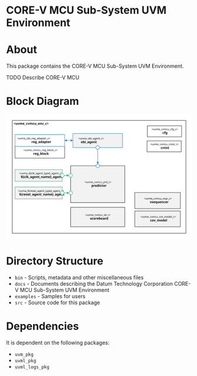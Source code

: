 # CORE-V MCU Sub-System UVM Environment


# About
This package contains the CORE-V MCU Sub-System UVM Environment.

TODO Describe CORE-V MCU


# Block Diagram
![alt text](./docs/env_block_diagram.svg "CORE-V MCU Sub-System UVM Environment Block Diagram")

# Directory Structure
* `bin` - Scripts, metadata and other miscellaneous files
* `docs` - Documents describing the Datum Technology Corporation CORE-V MCU Sub-System UVM Environment
* `examples` - Samples for users
* `src` - Source code for this package


# Dependencies
It is dependent on the following packages:

* `uvm_pkg`
* `uvml_pkg`
* `uvml_logs_pkg`
